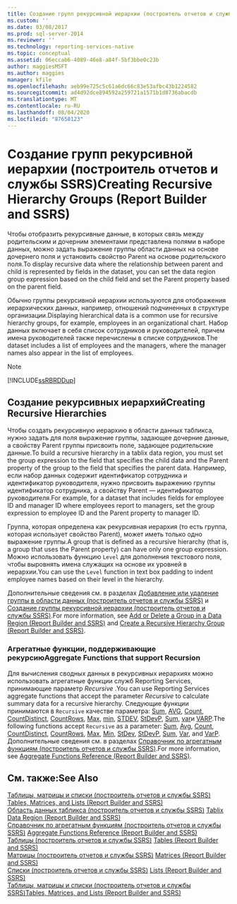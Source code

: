 ```yaml
---
title: Создание групп рекурсивной иерархии (построитель отчетов и службы SSRS) | Документы Майкрософт
ms.custom: ''
ms.date: 03/08/2017
ms.prod: sql-server-2014
ms.reviewer: ''
ms.technology: reporting-services-native
ms.topic: conceptual
ms.assetid: 06eccab6-4089-46e8-a84f-5bf3bbe0c23b
author: maggiesMSFT
ms.author: maggies
manager: kfile
ms.openlocfilehash: aeb99e725c5c61a6dc66c83e53afbc43b1224582
ms.sourcegitcommit: ad4d92dce894592a259721a1571b1d8736abacdb
ms.translationtype: MT
ms.contentlocale: ru-RU
ms.lasthandoff: 08/04/2020
ms.locfileid: "87658123"
---
```

# <a name="creating-recursive-hierarchy-groups-report-builder-and-ssrs"></a><span data-ttu-id="b2c61-102">Создание групп рекурсивной иерархии (построитель отчетов и службы SSRS)</span><span class="sxs-lookup"><span data-stu-id="b2c61-102">Creating Recursive Hierarchy Groups (Report Builder and SSRS)</span></span>
  <span data-ttu-id="b2c61-103">Чтобы отобразить рекурсивные данные, в которых связь между родительским и дочерним элементами представлена полями в наборе данных, можно задать выражение группы области данных на основе дочернего поля и установить свойство Parent на основе родительского поля.</span><span class="sxs-lookup"><span data-stu-id="b2c61-103">To display recursive data where the relationship between parent and child is represented by fields in the dataset, you can set the data region group expression based on the child field and set the Parent property based on the parent field.</span></span>  
  
 <span data-ttu-id="b2c61-104">Обычно группы рекурсивной иерархии используются для отображения иерархических данных, например, отношений подчиненных в структуре организации.</span><span class="sxs-lookup"><span data-stu-id="b2c61-104">Displaying hierarchical data is a common use for recursive hierarchy groups, for example, employees in an organizational chart.</span></span> <span data-ttu-id="b2c61-105">Набор данных включает в себя список сотрудников и руководителей, причем имена руководителей также перечислены в списке сотрудников.</span><span class="sxs-lookup"><span data-stu-id="b2c61-105">The dataset includes a list of employees and the managers, where the manager names also appear in the list of employees.</span></span>  
  
> [!NOTE]  
>  [!INCLUDE[ssRBRDDup](../../includes/ssrbrddup-md.md)]  
  
## <a name="creating-recursive-hierarchies"></a><span data-ttu-id="b2c61-106">Создание рекурсивных иерархий</span><span class="sxs-lookup"><span data-stu-id="b2c61-106">Creating Recursive Hierarchies</span></span>  
 <span data-ttu-id="b2c61-107">Чтобы создать рекурсивную иерархию в области данных табликса, нужно задать для поля выражение группы, задающее дочерние данные, а свойству Parent группы присвоить поле, задающее родительские данные.</span><span class="sxs-lookup"><span data-stu-id="b2c61-107">To build a recursive hierarchy in a tablix data region, you must set the group expression to the field that specifies the child data and the Parent property of the group to the field that specifies the parent data.</span></span> <span data-ttu-id="b2c61-108">Например, если набор данных содержит идентификатор сотрудника и идентификатор руководителя, нужно присвоить выражению группы идентификатор сотрудника, а свойству Parent — идентификатор руководителя.</span><span class="sxs-lookup"><span data-stu-id="b2c61-108">For example, for a dataset that includes fields for employee ID and manager ID where employees report to managers, set the group expression to employee ID and the Parent property to manager ID.</span></span>  
  
 <span data-ttu-id="b2c61-109">Группа, которая определена как рекурсивная иерархия (то есть группа, которая использует свойство Parent), может иметь только одно выражение группы.</span><span class="sxs-lookup"><span data-stu-id="b2c61-109">A group that is defined as a recursive hierarchy (that is, a group that uses the Parent property) can have only one group expression.</span></span> <span data-ttu-id="b2c61-110">Можно использовать функцию `Level` для дополнения текстового поля, чтобы выровнять имена служащих на основе их уровней в иерархии.</span><span class="sxs-lookup"><span data-stu-id="b2c61-110">You can use the `Level` function in text box padding to indent employee names based on their level in the hierarchy.</span></span>  
  
 <span data-ttu-id="b2c61-111">Дополнительные сведения см. в разделах [Добавление или удаление группы в области данных (построитель отчетов и службы SSRS)](add-or-delete-a-group-in-a-data-region-report-builder-and-ssrs.md) и [Создание группы рекурсивной иерархии (построитель отчетов и службы SSRS)](create-a-recursive-hierarchy-group-report-builder-and-ssrs.md).</span><span class="sxs-lookup"><span data-stu-id="b2c61-111">For more information, see [Add or Delete a Group in a Data Region &#40;Report Builder and SSRS&#41;](add-or-delete-a-group-in-a-data-region-report-builder-and-ssrs.md) and  [Create a Recursive Hierarchy Group &#40;Report Builder and SSRS&#41;](create-a-recursive-hierarchy-group-report-builder-and-ssrs.md).</span></span>  
  
### <a name="aggregate-functions-that-support-recursion"></a><span data-ttu-id="b2c61-112">Агрегатные функции, поддерживающие рекурсию</span><span class="sxs-lookup"><span data-stu-id="b2c61-112">Aggregate Functions that support Recursion</span></span>  
 <span data-ttu-id="b2c61-113">Для вычисления сводных данных в рекурсивных иерархиях можно использовать агрегатные функции служб Reporting Services, принимающие параметр *Recursive* .</span><span class="sxs-lookup"><span data-stu-id="b2c61-113">You can use Reporting Services aggregate functions that accept the parameter *Recursive* to calculate summary data for a recursive hierarchy.</span></span> <span data-ttu-id="b2c61-114">Следующие функции принимаются в `Recursive` качестве параметра: [Sum](report-builder-functions-sum-function.md), [AVG](report-builder-functions-avg-function.md), [Count](report-builder-functions-count-function.md), [CountDistinct](report-builder-functions-countdistinct-function.md), [CountRows](report-builder-functions-countrows-function.md), [Max](report-builder-functions-max-function.md), [min](report-builder-functions-min-function.md), [STDEV](report-builder-functions-stdev-function.md), [StDevP](report-builder-functions-stdevp-function.md), [Sum](report-builder-functions-sum-function.md), [var](report-builder-functions-var-function.md)и [VARP](report-builder-functions-varp-function.md).</span><span class="sxs-lookup"><span data-stu-id="b2c61-114">The following functions accept `Recursive` as a parameter: [Sum](report-builder-functions-sum-function.md), [Avg](report-builder-functions-avg-function.md), [Count](report-builder-functions-count-function.md), [CountDistinct](report-builder-functions-countdistinct-function.md), [CountRows](report-builder-functions-countrows-function.md), [Max](report-builder-functions-max-function.md), [Min](report-builder-functions-min-function.md), [StDev](report-builder-functions-stdev-function.md), [StDevP](report-builder-functions-stdevp-function.md), [Sum](report-builder-functions-sum-function.md), [Var](report-builder-functions-var-function.md), and [VarP](report-builder-functions-varp-function.md).</span></span> <span data-ttu-id="b2c61-115">Дополнительные сведения см. в разделах [Справочник по агрегатным функциям (построитель отчетов и службы SSRS)](report-builder-functions-aggregate-functions-reference.md).</span><span class="sxs-lookup"><span data-stu-id="b2c61-115">For more information, see [Aggregate Functions Reference &#40;Report Builder and SSRS&#41;](report-builder-functions-aggregate-functions-reference.md).</span></span>  
  
## <a name="see-also"></a><span data-ttu-id="b2c61-116">См. также:</span><span class="sxs-lookup"><span data-stu-id="b2c61-116">See Also</span></span>  
 <span data-ttu-id="b2c61-117">[Таблицы, матрицы и списки (построитель отчетов и службы SSRS)](tables-matrices-and-lists-report-builder-and-ssrs.md) </span><span class="sxs-lookup"><span data-stu-id="b2c61-117">[Tables, Matrices, and Lists &#40;Report Builder and SSRS&#41;](tables-matrices-and-lists-report-builder-and-ssrs.md) </span></span>  
 <span data-ttu-id="b2c61-118">[Область данных табликса (построитель отчетов и службы SSRS)](../tablix-data-region-report-builder-and-ssrs.md) </span><span class="sxs-lookup"><span data-stu-id="b2c61-118">[Tablix Data Region &#40;Report Builder and SSRS&#41;](../tablix-data-region-report-builder-and-ssrs.md) </span></span>  
 <span data-ttu-id="b2c61-119">[Справочник по агрегатным функциям (построитель отчетов и службы SSRS)](report-builder-functions-aggregate-functions-reference.md) </span><span class="sxs-lookup"><span data-stu-id="b2c61-119">[Aggregate Functions Reference &#40;Report Builder and SSRS&#41;](report-builder-functions-aggregate-functions-reference.md) </span></span>  
 <span data-ttu-id="b2c61-120">[Таблицы &#40;построитель отчетов и службы SSRS&#41;](tables-report-builder-and-ssrs.md) </span><span class="sxs-lookup"><span data-stu-id="b2c61-120">[Tables &#40;Report Builder  and SSRS&#41;](tables-report-builder-and-ssrs.md) </span></span>  
 <span data-ttu-id="b2c61-121">[Матрицы &#40;построитель отчетов и службы SSRS&#41;](create-a-matrix-report-builder-and-ssrs.md) </span><span class="sxs-lookup"><span data-stu-id="b2c61-121">[Matrices &#40;Report Builder and SSRS&#41;](create-a-matrix-report-builder-and-ssrs.md) </span></span>  
 <span data-ttu-id="b2c61-122">[Списки &#40;построитель отчетов и службы SSRS&#41;](create-invoices-and-forms-with-lists-report-builder-and-ssrs.md) </span><span class="sxs-lookup"><span data-stu-id="b2c61-122">[Lists &#40;Report Builder and SSRS&#41;](create-invoices-and-forms-with-lists-report-builder-and-ssrs.md) </span></span>  
 [<span data-ttu-id="b2c61-123">Таблицы, матрицы и списки (построитель отчетов и службы SSRS)</span><span class="sxs-lookup"><span data-stu-id="b2c61-123">Tables, Matrices, and Lists &#40;Report Builder and SSRS&#41;</span></span>](tables-matrices-and-lists-report-builder-and-ssrs.md)  
  
  
